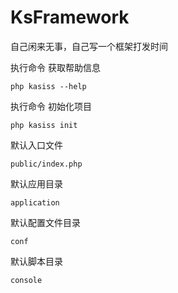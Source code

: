 # KsFramework
自己闲来无事，自己写一个框架打发时间

执行命令 获取帮助信息
```
php kasiss --help
```

执行命令 初始化项目
```
php kasiss init 
```

默认入口文件
```
public/index.php
```
默认应用目录
```
application
```
默认配置文件目录
```
conf
```
默认脚本目录
```
console
```

